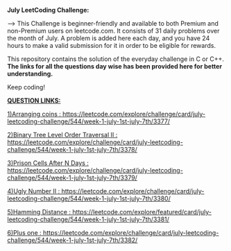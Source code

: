 <b>July LeetCoding Challenge:</b>

--> This Challenge is beginner-friendly and available to both Premium and non-Premium users on leetcode.com. It consists of 31 daily problems over the month of July. A problem is added here each day, and you have 24 hours to make a valid submission for it in order to be eligible for rewards.

This repository contains the solution of the everyday challenge in C or C++. <b>The links for all the questions day wise has been provided here for better understanding.</b>

Keep coding!


<b><u>QUESTION LINKS:</b>

1)Arranging coins : https://leetcode.com/explore/challenge/card/july-leetcoding-challenge/544/week-1-july-1st-july-7th/3377/

2)Binary Tree Level Order Traversal II : https://leetcode.com/explore/challenge/card/july-leetcoding-challenge/544/week-1-july-1st-july-7th/3378/

3)Prison Cells After N Days : https://leetcode.com/explore/challenge/card/july-leetcoding-challenge/544/week-1-july-1st-july-7th/3379/

4)Ugly Number II : https://leetcode.com/explore/challenge/card/july-leetcoding-challenge/544/week-1-july-1st-july-7th/3380/

5)Hamming Distance : https://leetcode.com/explore/featured/card/july-leetcoding-challenge/544/week-1-july-1st-july-7th/3381/

6)Plus one : https://leetcode.com/explore/challenge/card/july-leetcoding-challenge/544/week-1-july-1st-july-7th/3382/


